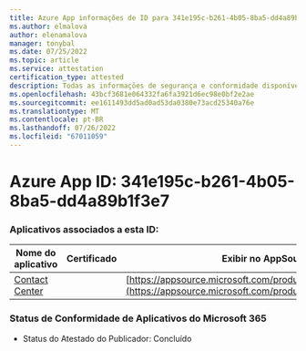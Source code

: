 ```yaml
---
title: Azure App informações de ID para 341e195c-b261-4b05-8ba5-dd4a89b1f3e7
ms.author: elmalova
author: elenamalova
manager: tonybal
ms.date: 07/25/2022
ms.topic: article
ms.service: attestation
certification_type: attested
description: Todas as informações de segurança e conformidade disponíveis para 341e195c-b261-4b05-8ba5-dd4a89b1f3e7.
ms.openlocfilehash: 43bcf3681e064332fa6fa3921d6ec98e0bf2e2ae
ms.sourcegitcommit: ee1611493dd5ad0ad53da0380e73acd25340a76e
ms.translationtype: MT
ms.contentlocale: pt-BR
ms.lasthandoff: 07/26/2022
ms.locfileid: "67011059"
---
```

# <a name="azure-app-id-341e195c-b261-4b05-8ba5-dd4a89b1f3e7"></a>Azure App ID: 341e195c-b261-4b05-8ba5-dd4a89b1f3e7


### <a name="apps-associated-with-this-id"></a>Aplicativos associados a esta ID:
| **Nome do aplicativo** | **Certificado** | **Exibir no AppSource** |
|--------------|---------------|-----------------------|
| [Contact Center](../forward/WA200001428.md) |  | [https://appsource.microsoft.com/product/office/WA200001428](https://appsource.microsoft.com/product/office/WA200001428) |

### <a name="microsoft-365-app-compliance-status"></a>Status de Conformidade de Aplicativos do Microsoft 365
- Status do Atestado do Publicador: Concluído

